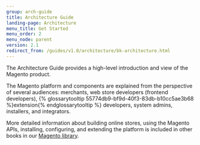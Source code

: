 ```yaml
---
group: arch-guide
title: Architecture Guide
landing-page: Architecture
menu_title: Get Started
menu_order: 2
menu_node: parent
version: 2.1
redirect_from: /guides/v1.0/architecture/bk-architecture.html
---
```


The Architecture Guide provides a high-level introduction and view of the Magento product. 

The Magento platform and components are explained from the perspective of several audiences: merchants, web store developers (frontend developers), {% glossarytooltip 55774db9-bf9d-40f3-83db-b10cc5ae3b68 %}extension{% endglossarytooltip %} developers, system admins, installers, and integrators.

More detailed information about building online stores, using the Magento APIs, installing, configuring, and extending the platform is included in other books in our [Magento library]({{site.baseurl}}/index.html).

